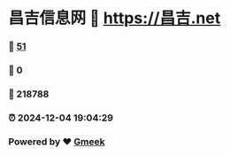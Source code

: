# 昌吉信息网 :link: https://昌吉.net 
### :page_facing_up: [51](https://昌吉.net/tag.html) 
### :speech_balloon: 0 
### :hibiscus: 218788 
### :alarm_clock: 2024-12-04 19:04:29 
### Powered by :heart: [Gmeek](https://github.com/Meekdai/Gmeek)
